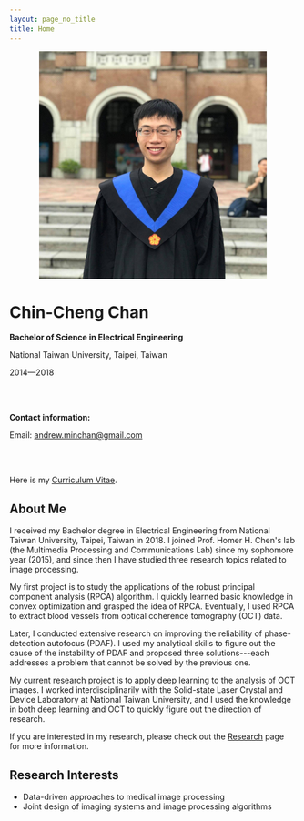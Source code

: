 ```yaml
---
layout: page_no_title
title: Home
---
```


<style>
.text {
  text-align:justify;  
  text-justify:auto;
}
</style>

<!-- <div id="my_photo" align="center">
<img src="/assets/my_photo_grad_gown.jpg" alt="My photo" width='400'>
</div> -->
<div class="row">
    <div class="column" align="center">
    <img src="/assets/my_photo_grad_gown.jpg" alt="My photo" width='400'>
    </div>
    <div class="column2" >
    <h1>Chin-Cheng Chan</h1>
    <b><p>Bachelor of Science in Electrical Engineering</p></b>
    <p>National Taiwan University, Taipei, Taiwan</p>
    <p>2014&mdash;2018</p>
    <br> <br>
    <p> <b> Contact information: </b> </p>
    <p>Email: <a href="mailto:andrew.minchan@gmail.com">andrew.minchan@gmail.com</a></p>
    <br> <br>
    <p>Here is my <u><a href="/resources/CV_graduate_application_v3.1.pdf">Curriculum Vitae</a></u>.</p>
    </div>
</div>

## About Me
I received my Bachelor degree in Electrical Engineering from National Taiwan University, Taipei, Taiwan in 2018. I joined Prof. Homer H. Chen's lab (the Multimedia Processing and Communications Lab) since my sophomore year (2015), and since then I have studied three research topics related to image processing.  

My first project is to study the applications of the robust principal component analysis (RPCA) algorithm. I quickly learned basic knowledge in convex optimization and grasped the idea of RPCA. Eventually, I used RPCA to extract blood  vessels from optical coherence tomography (OCT) data.  

Later, I conducted extensive research on improving the reliability of phase-detection autofocus (PDAF). I used my analytical skills to figure out the cause of the instability of PDAF and proposed three solutions---each addresses a problem that cannot be solved by the previous one.  

My current research project is to apply deep learning to the analysis of OCT images. I worked interdisciplinarily with the Solid-state Laser Crystal and Device Laboratory at National Taiwan University, and I used the knowledge in both deep learning and OCT to quickly figure out the direction of research.

If you are interested in my research, please check out the [<u>Research</u>](/3_research) page for more information.

## Research Interests
- Data-driven approaches to medical image processing
- Joint design of imaging systems and image processing algorithms
